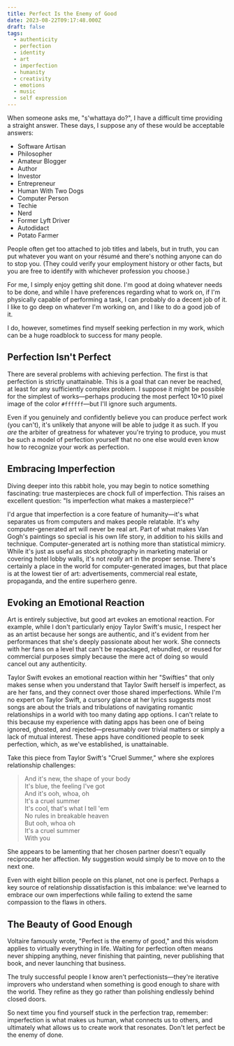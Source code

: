 ```yaml
---
title: Perfect Is the Enemy of Good
date: 2023-08-22T09:17:48.000Z
draft: false
tags:
  - authenticity
  - perfection
  - identity
  - art
  - imperfection
  - humanity
  - creativity
  - emotions
  - music
  - self expression
---
```


When someone asks me, "s'whattaya do?", I have a difficult time providing a straight answer. These days, I suppose any of these would be acceptable answers:

- Software Artisan
- Philosopher
- Amateur Blogger
- Author
- Investor
- Entrepreneur
- Human With Two Dogs
- Computer Person
- Techie
- Nerd
- Former Lyft Driver
- Autodidact
- Potato Farmer

People often get too attached to job titles and labels, but in truth, you can put whatever you want on your résumé and there's nothing anyone can do to stop you. (They could verify your employment history or other facts, but you are free to identify with whichever profession you choose.)

For me, I simply enjoy getting shit done. I'm good at doing whatever needs to be done, and while I have preferences regarding what to work on, if I'm physically capable of performing a task, I can probably do a decent job of it. I like to go deep on whatever I'm working on, and I like to do a good job of it.

I do, however, sometimes find myself seeking perfection in my work, which can be a huge roadblock to success for many people.

## Perfection Isn't Perfect

There are several problems with achieving perfection. The first is that perfection is strictly unattainable. This is a goal that can never be reached, at least for any sufficiently complex problem. I suppose it might be possible for the simplest of works—perhaps producing the most perfect 10×10 pixel image of the color `#ffffff`—but I'll ignore such arguments.

Even if you genuinely and confidently believe you can produce perfect work (you can't), it's unlikely that anyone will be able to judge it as such. If you _are_ the arbiter of greatness for whatever you're trying to produce, you must be such a model of perfection yourself that no one else would even know how to recognize your work as perfection.

## Embracing Imperfection

Diving deeper into this rabbit hole, you may begin to notice something fascinating: true masterpieces are chock full of imperfection. This raises an excellent question: "Is imperfection what makes a masterpiece?"

I'd argue that imperfection is a core feature of humanity—it's what separates us from computers and makes people relatable. It's why computer-generated art will never be real art. Part of what makes Van Gogh's paintings so special is his own life story, in addition to his skills and technique. Computer-generated art is nothing more than statistical mimicry. While it's just as useful as stock photography in marketing material or covering hotel lobby walls, it's not _really_ art in the proper sense. There's certainly a place in the world for computer-generated images, but that place is at the lowest tier of art: advertisements, commercial real estate, propaganda, and the entire superhero genre.

## Evoking an Emotional Reaction

Art is entirely subjective, but good art evokes an emotional reaction. For example, while I don't particularly enjoy Taylor Swift's music, I respect her as an artist because her songs are authentic, and it's evident from her performances that she's deeply passionate about her work. She connects with her fans on a level that can't be repackaged, rebundled, or reused for commercial purposes simply because the mere act of doing so would cancel out any authenticity.

Taylor Swift evokes an emotional reaction within her "Swifties" that only makes sense when you understand that Taylor Swift herself is imperfect, as are her fans, and they connect over those shared imperfections. While I'm no expert on Taylor Swift, a cursory glance at her lyrics suggests most songs are about the trials and tribulations of navigating romantic relationships in a world with too many dating app options. I can't relate to this because my experience with dating apps has been one of being ignored, ghosted, and rejected—presumably over trivial matters or simply a lack of mutual interest. These apps have conditioned people to seek perfection, which, as we've established, is unattainable.

Take this piece from Taylor Swift's "Cruel Summer," where she explores relationship challenges:

> And it's new, the shape of your body  
> It's blue, the feeling I've got  
> And it's ooh, whoa, oh  
> It's a cruel summer  
> It's cool, that's what I tell 'em  
> No rules in breakable heaven  
> But ooh, whoa oh  
> It's a cruel summer  
> With you

She appears to be lamenting that her chosen partner doesn't equally reciprocate her affection. My suggestion would simply be to move on to the next one.

Even with eight billion people on this planet, not one is perfect. Perhaps a key source of relationship dissatisfaction is this imbalance: we've learned to embrace our own imperfections while failing to extend the same compassion to the flaws in others.

## The Beauty of Good Enough

Voltaire famously wrote, "Perfect is the enemy of good," and this wisdom applies to virtually everything in life. Waiting for perfection often means never shipping anything, never finishing that painting, never publishing that book, and never launching that business.

The truly successful people I know aren't perfectionists—they're iterative improvers who understand when something is good enough to share with the world. They refine as they go rather than polishing endlessly behind closed doors.

So next time you find yourself stuck in the perfection trap, remember: imperfection is what makes us human, what connects us to others, and ultimately what allows us to create work that resonates. Don't let perfect be the enemy of done.
